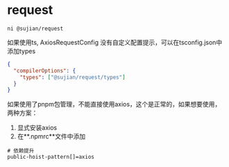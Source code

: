 # request

```
ni @sujian/request
```

如果使用ts, AxiosRequestConfig 没有自定义配置提示，可以在tsconfig.json中添加types

```json
{
  "compilerOptions": {
    "types": ["@sujian/request/types"]
  }
}
```

如果使用了pnpm包管理，不能直接使用axios，这个是正常的，如果想要使用，两种方案：

1. 显式安装axios
2. 在**.npmrc**文件中添加
  ```
  # 依赖提升
  public-hoist-pattern[]=axios
  ```
